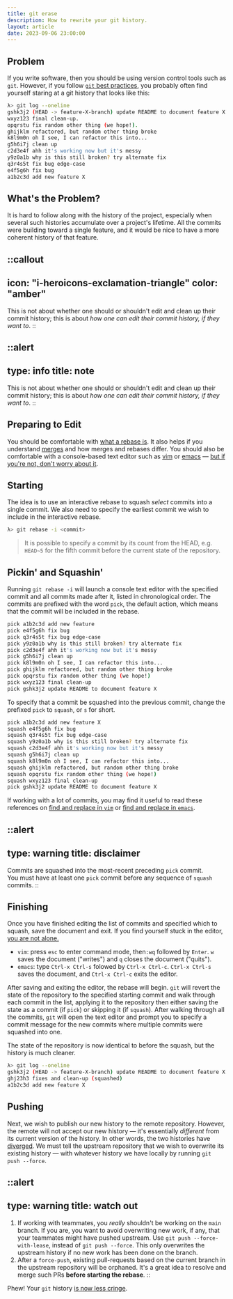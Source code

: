 ```yaml
---
title: git erase
description: How to rewrite your git history.
layout: article
date: 2023-09-06 23:00:00
---
```


## Problem

If you write software, then you should be using version control tools such as `git`.
However, if you follow [`git` best practices][git-best-practices],
you probably often find yourself staring at a git history that looks like this:

```bash [terminal]
λ> git log --oneline
gshk3j2 (HEAD -> feature-X-branch) update README to document feature X
wxyz123 final clean-up. 
opqrstu fix random other thing (we hope!).
ghijklm refactored, but random other thing broke
k8l9m0n oh I see, I can refactor this into...
g5h6i7j clean up
c2d3e4f ahh it's working now but it's messy
y9z0a1b why is this still broken? try alternate fix
q3r4s5t fix bug edge-case
e4f5g6h fix bug
a1b2c3d add new feature X
```

## What's the Problem?

It is hard to follow along with the history of the project,
especially when several such histories accumulate over a project's lifetime.
All the commits were building toward a single feature,
and it would be nice to have a more coherent history of that feature.

::callout
---
icon: "i-heroicons-exclamation-triangle"
color: "amber"
---
This is not about whether one should or shouldn't edit and clean up their commit history;
this is about _how one can edit their commit history, if they want to_.
::

::alert
---
type: info
title: note
---
This is not about whether one should or shouldn't edit and clean up their commit history;
this is about _how one can edit their commit history, if they want to_.
::

## Preparing to Edit

You should be comfortable with [what a rebase is][rebase].
It also helps if you understand [merges][merge] and how
merges and rebases differ.
You should also be comfortable with a console-based text editor
such as [vim][vim] or [emacs][emacs] &mdash; [but if you're not,
don't worry about it][dont-worry-about-it].

## Starting

The idea is to use an interactive rebase to squash _select_ commits
into a single commit. We also need to specify the earliest commit we wish to include
in the interactive rebase.

```bash [terminal]
λ> git rebase -i <commit>
```

> It is possible to specify a commit by its count from the HEAD, e.g. `HEAD~5`
> for the fifth commit before the current state of the repository.

## Pickin' and Squashin'
Running `git rebase -i` will launch a console text editor with
the specified commit and all commits made after it,
listed in chronological order.
The commits are prefixed with the word `pick`, the default action,
which means that the commit will be included in the rebase.

```bash [terminal]
pick a1b2c3d add new feature
pick e4f5g6h fix bug
pick q3r4s5t fix bug edge-case
pick y9z0a1b why is this still broken? try alternate fix
pick c2d3e4f ahh it's working now but it's messy
pick g5h6i7j clean up
pick k8l9m0n oh I see, I can refactor this into...
pick ghijklm refactored, but random other thing broke
pick opqrstu fix random other thing (we hope!)
pick wxyz123 final clean-up
pick gshk3j2 update README to document feature X
```

To specify that a commit be squashed into the previous commit,
change the prefixed `pick` to `squash`, or `s` for short.

```bash [terminal]{1, 11}
pick a1b2c3d add new feature X
squash e4f5g6h fix bug
squash q3r4s5t fix bug edge-case
squash y9z0a1b why is this still broken? try alternate fix
squash c2d3e4f ahh it's working now but it's messy
squash g5h6i7j clean up
squash k8l9m0n oh I see, I can refactor this into...
squash ghijklm refactored, but random other thing broke
squash opqrstu fix random other thing (we hope!)
squash wxyz123 final clean-up
pick gshk3j2 update README to document feature X
```

If working with a lot of commits, you may find it useful to read these references
on [find and replace in `vim`][find-replace-vim]
or [find and replace in `emacs`][find-replace-emacs].

::alert
---
type: warning
title: disclaimer
---
Commits are squashed into the most-recent preceding `pick` commit.  
You must have at least one `pick` commit before any sequence of `squash` commits.
::

## Finishing

Once you have finished editing the list of commits
and specified which to squash,
save the document and exit.
If you find yourself stuck in the editor, [you are not alone.][not-alone-stuck-vim]
- `vim`: press `esc` to enter command mode, then`:wq` followed by `Enter`.
  `w` saves the document ("writes") and `q` closes the document ("quits").
- `emacs`: type `Ctrl-x Ctrl-s` folowed by `Ctrl-x Ctrl-c`.
  `Ctrl-x Ctrl-s` saves the document, and `Ctrl-x Ctrl-c` exits the editor.

After saving and exiting the editor, the rebase will begin.
`git` will revert the state of the repository to the specified starting
commit and walk through each commit in the list, applying it to the repository
then either saving the state as a commit (if `pick`) or skipping it (if `squash`).
After walking through all the commits, `git` will open the text editor
and prompt you to specify a commit message for the new commits where multiple commits
were squashed into one.

The state of the repository is now identical to before the squash,
but the history is much cleaner.

```bash [terminal]
λ> git log --oneline
gshk3j2 (HEAD -> feature-X-branch) update README to document feature X
ghj23h3 fixes and clean-up (squashed)
a1b2c3d add new feature X
```

## Pushing

Next, we wish to publish our new history to the remote repository.
However, the remote will not accept our new history &mdash;
it's essentially _different_ from its current version of the history.
In other words, the two histories have [diverged][git-history-diverged].
We must tell the upstream repository
that we wish to overwrite its existing history &mdash;
with whatever history we have locally
by running `git push --force`.

::alert
---
type: warning
title: watch out
---
1. If working with teammates, you _really_ shouldn't be working
  on the `main` branch. If you are, you want to avoid overwriting
  new work, if any, that your teammates might have pushed upstream.
  Use `git push --force-with-lease`, instead of `git push --force`.
  This only overwrites the upstream history
  if no new work has been done on the branch.
2. After a `force-push`, existing pull-requests based on the current branch
  in the upstream repository will be orphaned.
  It's a great idea to resolve and merge such PRs **before starting the rebase**.
::

Phew! Your `git` history [is now less cringe][cringe].

[rebase]:               https://www.atlassian.com/git/tutorials/rewriting-history/git-rebase
[merge]:                https://www.atlassian.com/git/tutorials/using-branches/git-merge
[vim]:                  https://www.vim.org/
[emacs]:                https://www.gnu.org/software/emacs/
[dont-worry-about-it]:  https://twitter.com/AndrewYNg/status/1618319086597050369?s=20
[find-replace-vim]:     https://vim.fandom.com/wiki/Search_and_replace
[find-replace-emacs]:   https://www.gnu.org/software/emacs/manual/html_node/emacs/Query-Replace.html
[not-alone-stuck-vim]:  https://twitter.com/iamdevloper/status/1041999624775626752?s=20
[git-history-diverged]: https://stackoverflow.com/questions/2452226/master-branch-and-origin-master-have-diverged-how-to-undiverge-branches
[cringe]:               https://youtu.be/qGx4VtwMnfM?si=bMWl-ST2UgRP1U_P
[git-best-practices]:   https://about.gitlab.com/topics/version-control/version-control-best-practices/
